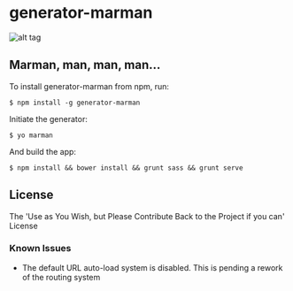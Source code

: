 # generator-marman

![alt tag](https://raw.github.com/moldyman/generator-marman/master/marman_logo.jpg)

## Marman, man, man, man...

To install generator-marman from npm, run:

```
$ npm install -g generator-marman
```

Initiate the generator:

```
$ yo marman
```

And build the app:

```
$ npm install && bower install && grunt sass && grunt serve
```

## License

The 'Use as You Wish, but Please Contribute Back to the Project if you can' License

### Known Issues

- The default URL auto-load system is disabled. This is pending a rework of the routing system